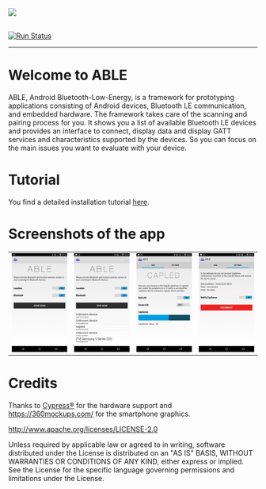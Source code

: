 <table border="0">
<tr align="center">
	<img src="https://github.com/Echtzeitsysteme/able/blob/puria-dev/wiki/able_github.jpeg" style="max-width:100%;" />
</tr>
</table>

[![Run Status](https://api.shippable.com/projects/5a2b9d4dcf141c0700bd1465/badge?branch=master)](https://app.shippable.com/github/Echtzeitsysteme/able)

***
# Welcome to ABLE
ABLE, Android Bluetooth-Low-Energy, is a framework for prototyping applications consisting of Android devices, Bluetooth LE communication, and embedded hardware. The framework takes care of the scanning and pairing process for you. It shows you a list of available Bluetooth LE devices and provides an interface to connect, display data and display GATT services and characteristics supported by the devices. So you can focus on the main issues you want to evaluate with your device.

# Tutorial
You find a detailed installation tutorial [here](https://github.com/Echtzeitsysteme/able/wiki).

# Screenshots of the app
<table border="0">
<tr>
<td><img alt="ABLE SCAN" src="https://raw.githubusercontent.com/Echtzeitsysteme/able/master/android/screenshots/ABLE1.png" width="200px"/></td>
<td><img alt="ABLE STOP SCAN" src="https://raw.githubusercontent.com/Echtzeitsysteme/able/master/android/screenshots/ABLE2.png"   width="200px"/></td>
<td><img alt="ABLE CAPLED" src="https://raw.githubusercontent.com/Echtzeitsysteme/able/master/android/screenshots/ABLE3.png"   width="200px"/></td>
<td><img alt="ABLE CAPLED" src="https://raw.githubusercontent.com/Echtzeitsysteme/able/master/android/screenshots/ABLE4.png"   width="200px"/></td>
</tr>
</table>

# Credits

Thanks to [Cypress®](http://www.cypress.com/) for the hardware support and https://360mockups.com/ for the smartphone graphics.

http://www.apache.org/licenses/LICENSE-2.0

Unless required by applicable law or agreed to in writing, software distributed under the License is distributed on an "AS IS" BASIS, WITHOUT WARRANTIES OR CONDITIONS OF ANY KIND, either express or implied. See the License for the specific language governing permissions and limitations under the License.
